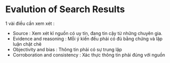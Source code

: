 
# Evalution of Search Results

1 vài điều cần xem xét :
+ Source : Xem xét kĩ nguồn có uy tín, đang tin cậy từ những chuyên gia.
+ Evidence and reasoning : Mỗi ý kiến đều phải có đủ bằng chứng và lập luận chặt chẽ
+ Objectivity and bias : Thông tin phải có sự trung lập
+  Corroboration and consistency : Xác thực thông tin phải đúng với nguồn
